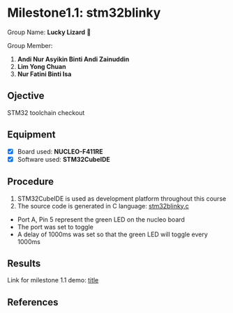 # Milestone1.1: stm32blinky
Group Name: **Lucky Lizard** :lizard:

Group Member: 
1. **Andi Nur Asyikin Binti Andi Zainuddin**
2. **Lim Yong Chuan**
3. **Nur Fatini Binti Isa**

## Ojective
STM32 toolchain checkout
## Equipment
- [x] Board used: **NUCLEO-F411RE**
- [x] Software used: **STM32CubeIDE**
## Procedure
1. STM32CubeIDE is used as development platform throughout this course
2. The source code is generated in C language: [stm32blinky.c](pastelink)
   
  - Port A, Pin 5 represent the green LED on the nucleo board
  - The port was set to toggle
  - A delay of 1000ms was set so that the green LED will toggle every 1000ms
## Results
Link for milestone 1.1 demo: [title](pastelink)
## References
